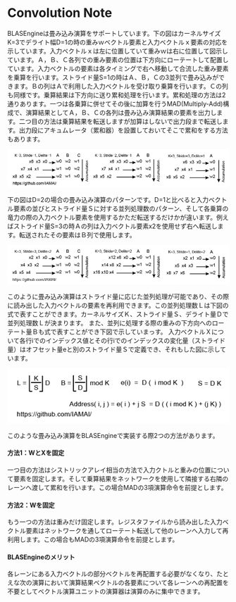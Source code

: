 # Convolution Note

BLASEngineは畳み込み演算をサポートしています。下の図はカーネルサイズK=3でデライト幅D=1の時の重みｗベクトル要素と入力ベクトルｘ要素の対応を示しています。入力ベクトルｘは左に位置していて重みｗは右に位置して図示しています。Ａ，Ｂ、Ｃ各列での重み要素の位置は下方向にローテートして配置しています。入力ベクトルの要素は各タイミングで右へ移動して合流した重み要素を乗算を行います。ストライド量S=1の時はＡ、Ｂ，Ｃの3並列で畳み込みができます。Ｂの列はＡで利用した入力ベクトルを受け取り乗算を行います。Ｃの列も同様です。乗算結果は下方向に送り累和処理を行います。累和処理の方法は2通りあります。一つは各乗算に併せてその後に加算を行うMAD(Multiply-Add)構成で、演算結果としてＡ，Ｂ、Ｃの各列は畳み込み演算結果の要素を出力します。二つ目の方法は乗算結果を転送しますが加算はしないで出力段まで転送します。出力段にアキュムレータ（累和器）を設置しておいてそこで累和をする方法もあります。


<div align="center">
  <img src="https://github.com/IAMAl/BLASEngine/blob/main/notes/ExecConcept/1DConvK3D1.png"
       alt="HTML image alt text"
       title="1D Convolution (K=3, Delite=1)"
       width="700px"
  />
</div>


下の図はD=2の場合の畳み込み演算のパターンです。D=1と比べると入力ベクトル要素の並びとストライド量Ｓに対する並列処理数のパターン、そして各乗算の竜力の際の入力ベクトル要素を使用するかただ転送するだけかが違います。例えばストライド量S=3の時Ａの列は入力ベクトル要素x2を使用せず右へ転送します。転送されたその要素はＢ列で使用します。


<div align="center">
  <img src="https://github.com/IAMAl/BLASEngine/blob/main/notes/ExecConcept/1DConvK3D2.png"
       alt="HTML image alt text"
       title="1D Convolution (K=3, Delite=1)"
       width="700px"
  />
</div>


このように畳み込み演算はストライド量に応じた並列処理が可能であり、その際に読み出した入力ベクトルの要素を再利用できます。この並列処理数Ｌは下図の式で表すことができます。カーネルサイズＫ、ストライド量Ｓ、デライト量Ｄで並列処理数Ｌが決まります。
また、並列に処理する際の重みの下方向へのローテート量Ｂも式で表すことができ下図で示していまっす。
入力ベクトルＸについて各行iでのインデックス値とその行iでのインデックスの変化量（ストライド量）はオフセット量eと別のストライド量Ｓで定義でき、それもした図に示しています。


<div align="center">
  <img src="https://github.com/IAMAl/BLASEngine/blob/main/notes/ExecConcept/ConvConfigParams.png"
       alt="HTML image alt text"
       title="1D Convolution (K=3, Delite=1)"
       width="550px"
  />
</div>


このような畳み込み演算をBLASEngineで実装する際2つの方法があります。


#### 方法1：WとXを固定

一つ目の方法はシストリックアレイ相当の方法で入力クトルと重みの位置について要素を固定します。そして乗算結果をネットワークを使用して隣接する右隣のレーンへ渡して累和を行います。この場合MADの3項演算命令を前提とします。


#### 方法2：Wを固定

もう一つの方法は重みだけ固定します。レジスタファイルから読み出した入力ベクトル要素はネットワークを通してローテート転送して他のレーンへ入力して再利用します。この場合もMADの3項演算命令を前提とします。


#### BLASEngineのメリット

各レーンにある入力ベクトルの部分ベクトルを再配置する必要がなくなり、たとえな次の演算において演算結果ベクトルの各要素について各レーンへの再配置を不要としてベクトル演算ユニットの演算器は演算のみに集中できます。